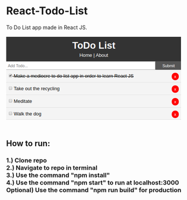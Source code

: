 # React-Todo-List
To Do List app made in React JS.
<br><br>
![](https://github.com/JackRossProjects/React-Todo-List/blob/master/todoTest.png)
<br><br>

<h2>How to run: </h2>
<h3>1.) Clone repo<br>
2.) Navigate to repo in terminal<br>
3.) Use the command "npm install"<br>
4.) Use the command "npm start" to run at localhost:3000<br>
Optional) Use the command "npm run build" for production</h3>
